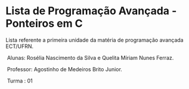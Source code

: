 # Lista de Programação Avançada - Ponteiros em C

Lista referente a primeira unidade da matéria de programação avançada ECT/UFRN.

&nbsp;Alunas: Rosélia Nascimento da Silva e Quelita Míriam Nunes Ferraz.

&nbsp;Professor: Agostinho de Medeiros Brito Junior.

&nbsp;Turma : 01
